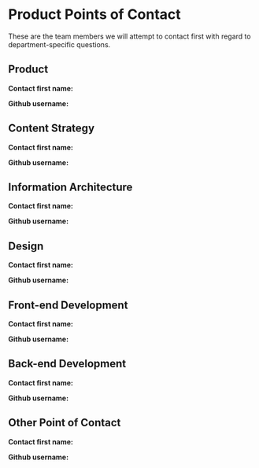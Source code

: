 # Product Points of Contact

These are the team members we will attempt to contact first with regard to
department-specific questions.

## Product

**Contact first name:**

**Github username:**

## Content Strategy

**Contact first name:**

**Github username:**

## Information Architecture

**Contact first name:**

**Github username:**

## Design

**Contact first name:**

**Github username:**

## Front-end Development

**Contact first name:**

**Github username:**

## Back-end Development

**Contact first name:**

**Github username:**

## Other Point of Contact

**Contact first name:**

**Github username:**
